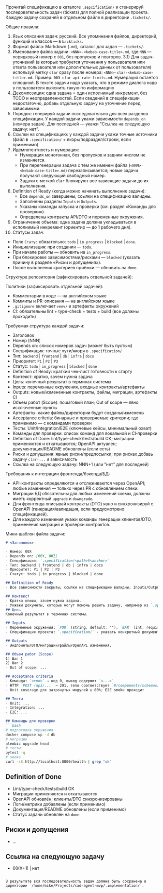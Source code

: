 Прочитай спецификацию в каталоге `.sepcification/` и сгенерируй последовательность задач (tickets) для полной реализации проекта.
Каждую задачу сохраняй в отдельном файле в директории `.tickets/`.

Общие правила:
1) Язык описания задач: русский. Все упоминания файлов, директорий, функций и классов — в `backticks`.
2) Формат файла: Markdown (`.md`), каталог для задач — `.tickets/`.
3) Именование файла задачи: `<NNN>-<kebab-case-title>.md`, где `NNN` — порядковый номер с `001`, без пропусков и повторов.
3.1) Для задач-уточнений (в которых требуется уточнения у пользвоателя или ответа пользвоателя или дополнтельных данных от пользователя) используй метку `clar` сразу после номера: `<NNN>-clar-<kebab-case-title>.md`. Пример: `003-clar-api-rate-limits.md`. Нумерация остается сплошной. В тексте задачи надо указать, что в режиме диалога надо у пользователя выяснить такую-то ииформацию
4) Декомпозиция: одна задача = один исполнимый инкремент, без TODO и неопределенностей. Если сведений в спецификации недостаточно, добавь отдельную задачу на уточнение перед зависимыми.
5) Порядок: генерируй задачи последовательно для всех разделов спецификации. У каждой задачи укажи зависимости `depends_on` (номера задач). Для последней — укажи "Ссылка на следующую задачу: нет".
6) Ссылки на спецификацию: у каждой задачи укажи точные источники (файл в `.specification/` + якорь/подраздел/строки, если применимо).
7) Идемпотентность и нумерация:
   - Нумерация монотонная, без пропусков и задним числом не изменяется.
   - При перегенерации задача с тем же именем файла (`<NNN>-<kebab-case-title>.md`) перезаписывается; новые задачи получают следующий свободный номер.
   - Задачи с меткой `clar` блокируют все зависящие задачи до их выполнения.
8) Definition of Ready (когда можно начинать выполнение задачи):
   - Все `depends_on` завершены; ссылки на спецификацию валидны.
   - Заполнены разделы `Inputs` и `Outputs`.
   - Указаны команды запуска и проверки (см. раздел «Команды для проверки»).
   - Определены контракты API/DTO и переменные окружения.
9) Ограничение объема: одна задача должна укладываться в исполнимый инкремент (ориентир — до 1 рабочего дня).
10) Статусы задач:
   - Поле `Статус` обязательно: `todo` | `in_progress` | `blocked` | `done`.
   - Инициализация: при создании — `todo`.
   - При начале работы — обновить на `in_progress`.
   - При блокировке зависимостями/рисками — `blocked` (указать причину в разделе «Риски и допущения»).
   - После выполнения критериев приёмки — обновить на `done`.


Структура репозитория (зафиксировать отдельной задачей):

Политики (зафиксировать отдельной задачей):
- Комментарии в коде — на английском языке
- Коммиты и PR-описания — на английском языке
- `.gitignore` включает `venv/` и артефакты окружений
- CI: обязательны lint + type-check + tests + build (все должны проходить)

Требуемая структура каждой задачи:
- Заголовок
- Номер (NNN)
- Depends on: список номеров задач (может быть пустым)
- Спецификация: точные пути/якоря в `.specification/`
- Тип: `backend` | `frontend` | `db` | `infra` | `docs`
- Приоритет: `P1` | `P2` | `P3`
- Статус: `todo` | `in_progress` | `blocked` | `done`
- Definition of Ready: краткий чек-лист готовности к старту
- Контекст: кратко, зачем нужна задача
- Цель: конечный результат в терминах системы
- Inputs: переменные окружения, входные контракты/артефакты
- Outputs: новые/измененные контракты, файлы, миграции, артефакты CI
- Объем работ (Scope): пошаговый план; Out of scope — явно исключенные пункты
- Артефакты: какие файлы/директории будут созданы/изменены
- Acceptance criteria: бинарные и проверяемые критерии; где применимо — с командами проверки
- Тесты: Unit/Integration/E2E (ключевые кейсы, минимальный охват)
- Команды для проверки: список команд для локальной и CI‑проверки
- Definition of Done: lint/type-check/tests/build OK; миграции применяются и откатываются; OpenAPI актуален; документация/README обновлены (если есть)
- Риски и допущения: явные риски/предпосылки; при рисках добавь задачу `clar-...` и зависимость
- Ссылка на следующую задачу: NNN+1 (или "нет" для последней)

Требования к интеграции фронтенда/бэкенда/БД:
- API-контракты определяются и отслеживаются через OpenAPI; любые изменения — только через PR с обновлением спеки.
- Миграции БД обязательны для любых изменений схемы, должны иметь корректный `upgrade` и `downgrade`.
- Для фронтенда описывай контракты (DTO) явно и синхронизируй с OpenAPI (генерация/валидация, если предусмотрено спецификацией).
- Для каждого изменения укажи команды генерации клиентов/DTO, применения миграций и проверки контрактов.

Мини-шаблон файла задачи:

```markdown
# <Заголовок>

- Номер: 00X
- Depends on: [00Y, 00Z]
- Спецификация: `.specification/<path>#<anchor>`
- Тип: backend | frontend | db | infra | docs
- Приоритет: P1 | P2 | P3
- Статус: todo | in_progress | blocked | done

## Definition of Ready
- Все зависимости закрыты; ссылки на спецификацию валидны; Inputs/Outputs описаны; команды запуска/проверки даны.

## Контекст
- Кратко опиши, зачем нужна задача.
- Укжажи докумнты, которые могут помочь решить задачу, например из `.specification/`
## Цель
Конечный результат в терминах системы.

## Inputs
- Переменные окружения: `FOO` (string, default: ""), `BAR` (int, required)
- Спецификация проекта: `.specification/` - указать конкретный документ и пункт мпециикации, который реализует тикет

## Outputs
- Эндпоинты/DTO/миграции/файлы/OpenAPI изменения.

## Объем работ (Scope)
1) Шаг 1
2) Шаг 2
- Out of scope: ...

## Acceptance criteria
- Команда: `<cmd>` → код 0, вывод содержит `<...>`
- HTTP `POST /api/...` → 201, тело соответствует `#/components/schemas/...`
- Unit coverage для затронутых модулей ≥ 80%; E2E smoke проходит

## Тесты
- Unit: ...
- Integration: ...
- E2E: ...

## Команды для проверки
```bash
# подготовка окружения
docker compose up -d db
# миграции
alembic upgrade head
# тесты
pytest -q
# smoke
curl -sS http://localhost:8000/health | grep "ok"
```

## Definition of Done
- Lint/type-check/tests/build OK
- Миграции применяются и откатываются
- OpenAPI обновлён; клиенты/DTO синхронизированы
- Логи/метрики добавлены (если применимо)
- Документация/README обновлены (если применимо)
- Статус задачи обновлён на `done`

## Риски и допущения
- ...

## Ссылка на следующую задачу
- 00(X+1) | нет
```

В результате вся последовательность задач должна быть сохранена в директории `/home/mike/Projects/sad-agent-mvp/.implementation/`.